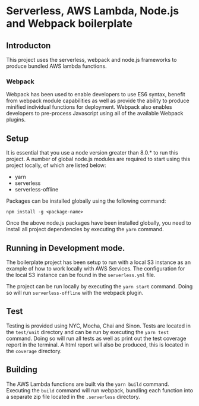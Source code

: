 # Serverless, AWS Lambda, Node.js and Webpack boilerplate

## Introducton

This project uses the serverless, webpack and node.js frameworks to produce bundled AWS lambda functions.

### Webpack 

Webpack has been used to enable developers to use ES6 syntax, benefit from webpack module capabilities as well as provide the ability to produce minified individual functions for deployment. Webpack also enables developers to pre-process Javascript using all of the available Webpack plugins.

## Setup

It is essential that you use a node version greater than 8.0.* to run this project.
A number of global node.js modules are required to start using this project locally, of which are listed below:

* yarn
* serverless
* serverless-offline

Packages can be installed globally using the following command:

    npm install -g <package-name>

Once the above node.js packages have been installed globally, you need to install all project dependencies by executing the `yarn` command.

## Running in Development mode.

The boilerplate project has been setup to run with a local S3 instance as an example of how to work locally with AWS Services. The configuration for the local S3 instance can be found in the `serverless.yml` file. 

The project can be run locally by executing the `yarn start` command. Doing so will run `serverless-offline` with the webpack plugin.

## Test

Testing is provided using NYC, Mocha, Chai and Sinon. Tests are located in the `test/unit` directory and can be run by executing the `yarn test` command. Doing so will run all tests as well as print out the test coverage report in the terminal. A html report will also be produced, this is located in the `coverage` directory.

## Building

The AWS Lambda functions are built via the `yarn build` command. Executing the `build` command will run webpack, bundling each function into a separate zip file located in the `.serverless` directory.